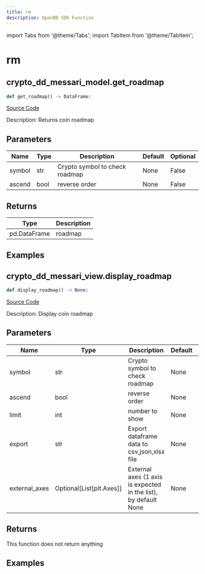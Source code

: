 ```yaml
---
title: rm
description: OpenBB SDK Function
---
```


import Tabs from '@theme/Tabs';
import TabItem from '@theme/TabItem';

# rm

<Tabs>
<TabItem value="model" label="Model" default>

## crypto_dd_messari_model.get_roadmap

```python title='openbb_terminal/decorators.py'
def get_roadmap() -> DataFrame:
```
[Source Code](https://github.com/OpenBB-finance/OpenBBTerminal/tree/main/openbb_terminal/decorators.py#L225)

Description: Returns coin roadmap

## Parameters

| Name | Type | Description | Default | Optional |
| ---- | ---- | ----------- | ------- | -------- |
| symbol | str | Crypto symbol to check roadmap | None | False |
| ascend | bool | reverse order | None | False |

## Returns

| Type | Description |
| ---- | ----------- |
| pd.DataFrame | roadmap |

## Examples



</TabItem>
<TabItem value="view" label="View">

## crypto_dd_messari_view.display_roadmap

```python title='openbb_terminal/decorators.py'
def display_roadmap() -> None:
```
[Source Code](https://github.com/OpenBB-finance/OpenBBTerminal/tree/main/openbb_terminal/decorators.py#L272)

Description: Display coin roadmap

## Parameters

| Name | Type | Description | Default | Optional |
| ---- | ---- | ----------- | ------- | -------- |
| symbol | str | Crypto symbol to check roadmap | None | False |
| ascend | bool | reverse order | None | False |
| limit | int | number to show | None | False |
| export | str | Export dataframe data to csv,json,xlsx file | None | False |
| external_axes | Optional[List[plt.Axes]] | External axes (1 axis is expected in the list), by default None | None | True |

## Returns

This function does not return anything

## Examples



</TabItem>
</Tabs>